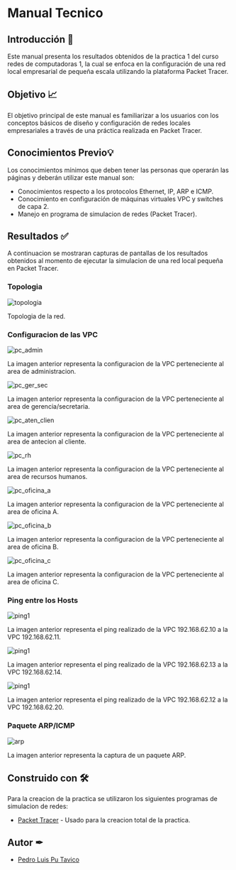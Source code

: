 # Manual Tecnico

## Introducción 📝

Este manual presenta los resultados obtenidos de la practica 1 del curso redes de computadoras 1, la cual se enfoca en la configuración de una red local empresarial de pequeña escala utilizando la plataforma Packet Tracer.

## Objetivo 📈

El objetivo principal de este manual es familiarizar a los usuarios con los conceptos básicos de diseño y configuración de redes locales empresariales a través de una práctica realizada en Packet Tracer. 

## Conocimientos Previo💡

Los conocimientos mínimos que deben tener las personas que operarán las páginas y deberán utilizar este manual son:

* Conocimientos respecto a los protocolos Ethernet, IP, ARP e ICMP.
* Conocimiento en configuración de máquinas virtuales VPC y switches de capa 2.
* Manejo en programa de simulacion de redes (Packet Tracer).


## Resultados ✅

A continuacion se mostraran capturas de pantallas de los resultados obtenidos al momento de ejecutar la simulacion de una red local pequeña en Packet Tracer.

### Topologia

![topologia](imagenes/topologia.png)

Topologia de la red.

### Configuracion de las VPC

![pc_admin](imagenes/pc_admin.png)

La imagen anterior representa la configuracion de la VPC perteneciente al area de administracion.

![pc_ger_sec](imagenes/pc_ger_sec.png)

La imagen anterior representa la configuracion de la VPC perteneciente al area de gerencia/secretaria.

![pc_aten_clien](imagenes/pc_aten_clien.png)

La imagen anterior representa la configuracion de la VPC perteneciente al area de antecion al cliente.

![pc_rh](imagenes/pc_rh.png)

La imagen anterior representa la configuracion de la VPC perteneciente al area de recursos humanos.

![pc_oficina_a](imagenes/pc_oficina_a.png)

La imagen anterior representa la configuracion de la VPC perteneciente al area de oficina A.

![pc_oficina_b](imagenes/pc_oficina_b.png)

La imagen anterior representa la configuracion de la VPC perteneciente al area de oficina B.

![pc_oficina_c](imagenes/pc_oficina_c.png)

La imagen anterior representa la configuracion de la VPC perteneciente al area de oficina C.

### Ping entre los Hosts

![ping1](imagenes/ping_192.168.62.10.png)

La imagen anterior representa el ping realizado de la VPC 192.168.62.10 a la VPC 192.168.62.11.

![ping1](imagenes/ping_192.168.62.14.png)

La imagen anterior representa el ping realizado de la VPC 192.168.62.13 a la VPC 192.168.62.14.

![ping1](imagenes/ping_192.168.62.20.png)

La imagen anterior representa el ping realizado de la VPC 192.168.62.12 a la VPC 192.168.62.20.

### Paquete ARP/ICMP

![arp](imagenes/arp.png)

La imagen anterior representa la captura de un paquete ARP.

## Construido con 🛠

Para la creacion de la practica se utilizaron los siguientes programas de simulacion de redes:

* [Packet Tracer](https://www.netacad.com/es/courses/packet-tracer) - Usado para la creacion total de la practica.

## Autor ✒

* [Pedro Luis Pu Tavico](https://github.com/luis-tavico)